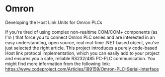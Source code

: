 # Omron
Developing the Host Link Units for Omron PLCs


If you're tired of using complex non-realtime COM/COM+ components (as I'm ) that force you to connect Omron PLC series and are interested in an easy understanding, open source, real real-time .NET based object, you've just selected the right article.
This project introduces a purely code-based Host link protocol implementation, which you can easily add to your project and ensures you a safe, reliable RS232/485 PC-PLC communication.
You might find more information from the following link: https://www.codeproject.com/Articles/189159/Omron-PLC-Serial-Interface
